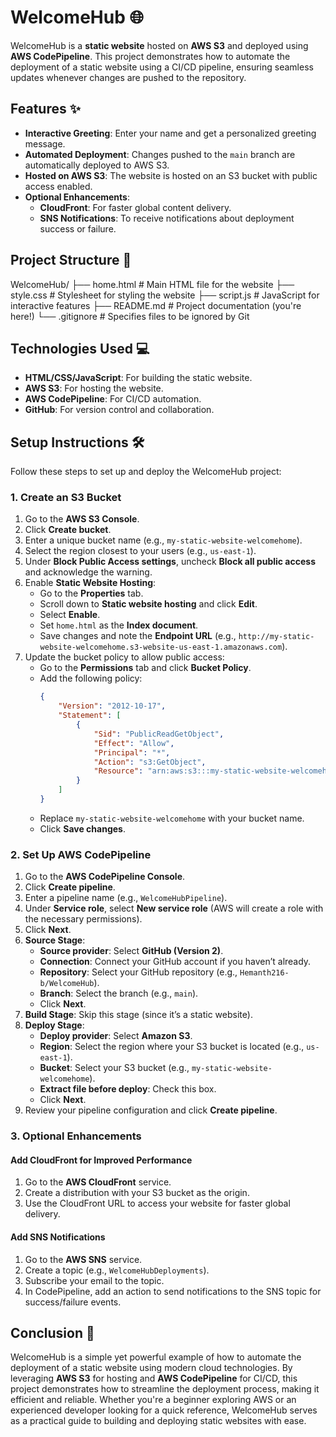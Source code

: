 # WelcomeHub 🌐

WelcomeHub is a **static website** hosted on **AWS S3** and deployed using **AWS CodePipeline**. This project demonstrates how to automate the deployment of a static website using a CI/CD pipeline, ensuring seamless updates whenever changes are pushed to the repository.


## Features ✨

- **Interactive Greeting**: Enter your name and get a personalized greeting message.
- **Automated Deployment**: Changes pushed to the `main` branch are automatically deployed to AWS S3.
- **Hosted on AWS S3**: The website is hosted on an S3 bucket with public access enabled.
- **Optional Enhancements**:
  - **CloudFront**: For faster global content delivery.
  - **SNS Notifications**: To receive notifications about deployment success or failure.


## Project Structure 📂
WelcomeHub/
├── home.html # Main HTML file for the website
├── style.css # Stylesheet for styling the website
├── script.js # JavaScript for interactive features
├── README.md # Project documentation (you're here!)
└── .gitignore # Specifies files to be ignored by Git



## Technologies Used 💻

- **HTML/CSS/JavaScript**: For building the static website.
- **AWS S3**: For hosting the website.
- **AWS CodePipeline**: For CI/CD automation.
- **GitHub**: For version control and collaboration.


## Setup Instructions 🛠️

Follow these steps to set up and deploy the WelcomeHub project:

### **1. Create an S3 Bucket**
1. Go to the **AWS S3 Console**.
2. Click **Create bucket**.
3. Enter a unique bucket name (e.g., `my-static-website-welcomehome`).
4. Select the region closest to your users (e.g., `us-east-1`).
5. Under **Block Public Access settings**, uncheck **Block all public access** and acknowledge the warning.
6. Enable **Static Website Hosting**:
   - Go to the **Properties** tab.
   - Scroll down to **Static website hosting** and click **Edit**.
   - Select **Enable**.
   - Set `home.html` as the **Index document**.
   - Save changes and note the **Endpoint URL** (e.g., `http://my-static-website-welcomehome.s3-website-us-east-1.amazonaws.com`).
7. Update the bucket policy to allow public access:
   - Go to the **Permissions** tab and click **Bucket Policy**.
   - Add the following policy:
     ```json
     {
         "Version": "2012-10-17",
         "Statement": [
             {
                 "Sid": "PublicReadGetObject",
                 "Effect": "Allow",
                 "Principal": "*",
                 "Action": "s3:GetObject",
                 "Resource": "arn:aws:s3:::my-static-website-welcomehome/*"
             }
         ]
     }
     ```
   - Replace `my-static-website-welcomehome` with your bucket name.
   - Click **Save changes**.



### **2. Set Up AWS CodePipeline**
1. Go to the **AWS CodePipeline Console**.
2. Click **Create pipeline**.
3. Enter a pipeline name (e.g., `WelcomeHubPipeline`).
4. Under **Service role**, select **New service role** (AWS will create a role with the necessary permissions).
5. Click **Next**.
6. **Source Stage**:
   - **Source provider**: Select **GitHub (Version 2)**.
   - **Connection**: Connect your GitHub account if you haven’t already.
   - **Repository**: Select your GitHub repository (e.g., `Hemanth216-b/WelcomeHub`).
   - **Branch**: Select the branch (e.g., `main`).
   - Click **Next**.
7. **Build Stage**: Skip this stage (since it’s a static website).
8. **Deploy Stage**:
   - **Deploy provider**: Select **Amazon S3**.
   - **Region**: Select the region where your S3 bucket is located (e.g., `us-east-1`).
   - **Bucket**: Select your S3 bucket (e.g., `my-static-website-welcomehome`).
   - **Extract file before deploy**: Check this box.
   - Click **Next**.
9. Review your pipeline configuration and click **Create pipeline**.



### **3. Optional Enhancements**
#### **Add CloudFront for Improved Performance**
1. Go to the **AWS CloudFront** service.
2. Create a distribution with your S3 bucket as the origin.
3. Use the CloudFront URL to access your website for faster global delivery.

#### **Add SNS Notifications**
1. Go to the **AWS SNS** service.
2. Create a topic (e.g., `WelcomeHubDeployments`).
3. Subscribe your email to the topic.
4. In CodePipeline, add an action to send notifications to the SNS topic for success/failure events.



## Conclusion 🎉

WelcomeHub is a simple yet powerful example of how to automate the deployment of a static website using modern cloud technologies. By leveraging **AWS S3** for hosting and **AWS CodePipeline** for CI/CD, this project demonstrates how to streamline the deployment process, making it efficient and reliable. Whether you're a beginner exploring AWS or an experienced developer looking for a quick reference, WelcomeHub serves as a practical guide to building and deploying static websites with ease.

